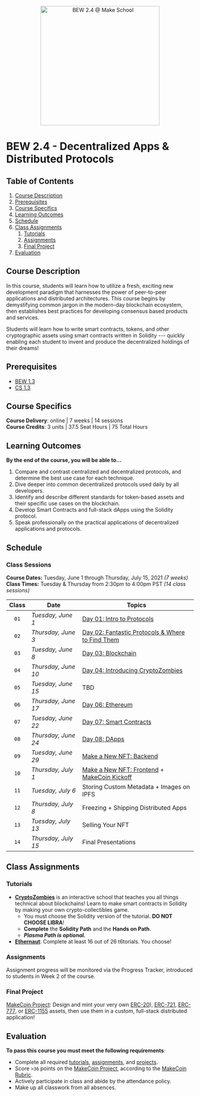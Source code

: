<p align="center">
   <img src="trading.png" height="320" alt="BEW 2.4 @ Make School">
</p>

# BEW 2.4 - Decentralized Apps & Distributed Protocols

<!-- omit in toc -->
## Table of Contents

1. [Course Description](#course-description)
1. [Prerequisites](#prerequisites)
1. [Course Specifics](#course-specifics)
1. [Learning Outcomes](#learning-outcomes)
1. [Schedule](#schedule)
1. [Class Assignments](#class-assignments)
   1. [Tutorials](#tutorials)
   1. [Assignments](#assignments)
   1. [Final Project](#final-project)
1. [Evaluation](#evaluation)

## Course Description

In this course, students will learn how to utilize a fresh, exciting new development paradigm that harnesses the power of peer-to-peer applications and distributed architectures. This course begins by demystifying common jargon in the modern-day blockchain ecosystem, then establishes best practices for developing consensus based products and services.

Students will learn how to write smart contracts, tokens, and other cryptographic assets using smart contracts written in Solidity --- quickly enabling each student to invent and produce the decentralized holdings of their dreams!

## Prerequisites

- [BEW 1.3](https://make.sc/bew1.3)
- [CS 1.3](https://make.sc/cs1.3)

## Course Specifics

**Course Delivery**: online | 7 weeks | 14 sessions<br>
**Course Credits**: 3 units | 37.5 Seat Hours | 75 Total Hours

## Learning Outcomes

**By the end of the course, you will be able to...**

1. Compare and contrast centralized and decentralized protocols, and determine the best use case for each technique.
1. Dive deeper into common decentralized protocols used daily by all developers.
1. Identify and describe different standards for token-based assets and their specific use cases on the blockchain.
1. Develop Smart Contracts and full-stack dApps using the Solidity protocol.
1. Speak professionally on the practical applications of decentralized applications and protocols.

## Schedule

<!-- omit in toc -->
### Class Sessions

**Course Dates:** Tuesday, June 1 through Thursday, July 15, 2021  _(7 weeks)_<br>
**Class Times:** Tuesday  &amp; Thursday from 2:30pm to 4:00pm PST _(14 class sessions)_

| Class | Date                | Topics                                                                                                                                                                 |
| :---: | ------------------- | ---------------------------------------------------------------------------------------------------------------------------------------------------------------------- |
| `01`  | _Tuesday, June 1_   | [Day 01: Intro to Protocols](Lessons/IntroProtocols.md)                                                                                                                |
| `02`  | _Thursday, June 3_  | [Day 02: Fantastic Protocols & Where to Find Them](https://docs.google.com/presentation/d/1KtQYUB2DpkuKwtmvfSaV9GHAbS7VtKh6GlBdMRLWmV0/edit#slide=id.g9289045c3b_2_69) |
| `03`  | _Tuesday, June 8_   | [Day 03: Blockchain](Lessons/Blockchain.md)                                                                                                                            |
| `04`  | _Thursday, June 10_ | [Day 04: Introducing CryptoZombies](https://cryptozombies.io)                                                                                                          |
| `05`  | _Tuesday, June 15_  | TBD                                                                                                                                                                    |
| `06`  | _Thursday, June 17_ | [Day 06: Ethereum](Lessons/Ethereum.md)                                                                                                                                |
| `07`  | _Tuesday, June 22_  | [Day 07: Smart Contracts](Lessons/SmartContracts.md)                                                                                                                   |
| `08`  | _Thursday, June 24_ | [Day 08: DApps](Lessons/DApps.md)                                                                                                                                      |
| `09`  | _Tuesday, June 29_  | [Make a New NFT: Backend](https://grain.co/share/recording/96121eac-f405-4c29-af73-b2af46677889/5AMUm4hymrQvE9CJdqXJcW2epHCicX13csUolSie)                              |
| `10`  | _Thursday, July 1_  | [Make a New NFT: Frontend](https://grain.co/share/recording/8b11bd13-addb-4502-9f3d-f64ab0418ace/FiGOpQ2OLbl3Pc0qzUs99eO5FjCIjrL6ecfP29L5) + [MakeCoin Kickoff](Project/MakeCoin.md)                                                                                                     |
| `11`  | _Tuesday, July 6_   | Storing Custom Metadata + Images on IPFS                                                                                                                               |
| `12`  | _Thursday, July 8_  | Freezing + Shipping Distributed Apps                                                                                                                                   |
| `13`  | _Tuesday, July 13_  | Selling Your NFT                                                                                                                                                       |
| `14`  | _Thursday, July 15_ | Final Presentations                                                                                                                                                    |

## Class Assignments

### Tutorials

- **[CryptoZombies](https://cryptozombies.io)** is an interactive school that teaches you all things technical about blockchains! Learn to make smart contracts in Solidity by making your own crypto-collectibles game.
  - You must choose the Solidity version of the tutorial. **DO NOT CHOOSE LIBRA**!
  - **Complete** the **Solidity Path** and the **Hands on Path**.
  - **_Plasma Path is optional._**
- **[Ethernaut](https://ethernaut.openzeppelin.com/)**: Complete at least 16 out of 26 t6torials. You choose!

### Assignments

Assignment progress will be monitored via the Progress Tracker, introduced to students in Week 2 of the course.

### Final Project

[MakeCoin Project]: Design and mint your very own [ERC-20](https://docs.openzeppelin.com/contracts/3.x/er20)), [ERC-721](https://docs.openzeppelin.com/contracts/3.x/erc721), [ERC-777](https://docs.openzeppelin.com/contracts/3.x/erc777), or [ERC-1155](https://docs.openzeppelin.com/contracts/3.x/erc1155) assets, then use them in a custom, full-stack distributed application!

## Evaluation

**To pass this course you must meet the following requirements**:

- Complete all required [tutorials](#tutorials), [assignments](#assignments), and [projects](#final-project).
- Score `>36` points on the [MakeCoin Project], according to the [MakeCoin Rubric].
- Actively participate in class and abide by the attendance policy.
- Make up all classwork from all absences.

[Gradescope]: https://www.gradescope.com/courses/271765
[Start the CryptoZombies Tutorial]: https://cryptozombies.io
[History of Cryptocurrency]: Lessons/Lesson2.md
[Contracts + Solidity (pt 1)]: Lessons/Lesson3.md
[Contracts + Solidity (pt 2)]: Lessons/Lesson4.md
[Tokens, Marketplaces, & You]: Lessons/Lesson5.md
[Architecting Token Based Applications in Node.js]: Lessons/Lesson6.md
[Test Networks]: Lessons/Lesson7.md
[Testing]: Lessons/Lesson8.md
[Deploying with Truffle]: Lessons/Lesson9.md
[Web3.js]: https://www.zastrin.com/tutorials/build-an-ethereum-dapp-using-ethersjs
[Introduction to Protocols]: Lessons/IntroProtocols.md
[Fantastic Protocols & Where to Find Them]: https://docs.google.com/presentation/d/1KtQYUB2DpkuKwtmvfSaV9GHAbS7VtKh6GlBdMRLWmV0
[Testnets & Deployment]: Lessons/Deploy.md
[Developing Smart Contracts]: Lessons/SmartContracts.md
[Introduction to Solidity]: Lessons/Solidity.md
[Ethereum]: Lessons/Ethereum.md
[Metadata APIs]: Lessons/APIs.md
[MakeCoin Project]: Project/MakeCoin.md
[Testing Smart Contracts]: Lessons/Testing.md
[MakeCoin Rubric]: https://www.makeschool.com/rubrics/UnVicmljLTE5Mg==
[Intro to DApps]: Lessons/DApps.md
[Blockchain]: Lessons/Blockchain.md
[How to Design a Token]: Lessons/NewToken.md
[More Ways to Write Contracts]: Lessons/Vyper.md
